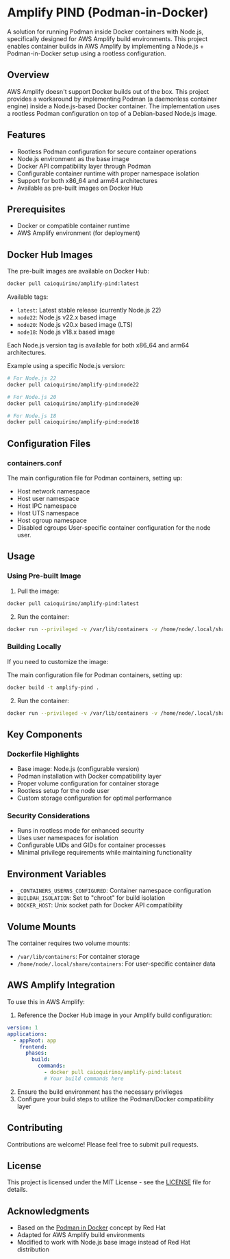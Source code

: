 # Amplify PIND (Podman-in-Docker)

A solution for running Podman inside Docker containers with Node.js, specifically designed for AWS Amplify build environments. This project enables container builds in AWS Amplify by implementing a Node.js + Podman-in-Docker setup using a rootless configuration.

## Overview

AWS Amplify doesn't support Docker builds out of the box. This project provides a workaround by implementing Podman (a daemonless container engine) inside a Node.js-based Docker container. The implementation uses a rootless Podman configuration on top of a Debian-based Node.js image.

## Features

- Rootless Podman configuration for secure container operations
- Node.js environment as the base image
- Docker API compatibility layer through Podman
- Configurable container runtime with proper namespace isolation
- Support for both x86_64 and arm64 architectures
- Available as pre-built images on Docker Hub

## Prerequisites

- Docker or compatible container runtime
- AWS Amplify environment (for deployment)

## Docker Hub Images

The pre-built images are available on Docker Hub:

```bash
docker pull caioquirino/amplify-pind:latest
```

Available tags:
- `latest`: Latest stable release (currently Node.js 22)
- `node22`: Node.js v22.x based image
- `node20`: Node.js v20.x based image (LTS)
- `node18`: Node.js v18.x based image

Each Node.js version tag is available for both x86_64 and arm64 architectures.

Example using a specific Node.js version:
```bash
# For Node.js 22
docker pull caioquirino/amplify-pind:node22

# For Node.js 20
docker pull caioquirino/amplify-pind:node20

# For Node.js 18
docker pull caioquirino/amplify-pind:node18
```

## Configuration Files

### containers.conf
The main configuration file for Podman containers, setting up:
- Host network namespace
- Host user namespace
- Host IPC namespace
- Host UTS namespace
- Host cgroup namespace
- Disabled cgroups
User-specific container configuration for the node user.

## Usage

### Using Pre-built Image

1. Pull the image:
```bash
docker pull caioquirino/amplify-pind:latest
```

2. Run the container:
```bash
docker run --privileged -v /var/lib/containers -v /home/node/.local/share/containers caioquirino/amplify-pind:latest
```

### Building Locally

If you need to customize the image:

The main configuration file for Podman containers, setting up:
```bash
docker build -t amplify-pind .
```

2. Run the container:
```bash
docker run --privileged -v /var/lib/containers -v /home/node/.local/share/containers amplify-pind
```

## Key Components

### Dockerfile Highlights

- Base image: Node.js (configurable version)
- Podman installation with Docker compatibility layer
- Proper volume configuration for container storage
- Rootless setup for the node user
- Custom storage configuration for optimal performance

### Security Considerations

- Runs in rootless mode for enhanced security
- Uses user namespaces for isolation
- Configurable UIDs and GIDs for container processes
- Minimal privilege requirements while maintaining functionality

## Environment Variables

- `_CONTAINERS_USERNS_CONFIGURED`: Container namespace configuration
- `BUILDAH_ISOLATION`: Set to "chroot" for build isolation
- `DOCKER_HOST`: Unix socket path for Docker API compatibility

## Volume Mounts

The container requires two volume mounts:
- `/var/lib/containers`: For container storage
- `/home/node/.local/share/containers`: For user-specific container data

## AWS Amplify Integration

To use this in AWS Amplify:

1. Reference the Docker Hub image in your Amplify build configuration:
```yaml
version: 1
applications:
  - appRoot: app
    frontend:
      phases:
        build:
          commands:
            - docker pull caioquirino/amplify-pind:latest
            # Your build commands here
```

2. Ensure the build environment has the necessary privileges
3. Configure your build steps to utilize the Podman/Docker compatibility layer

## Contributing

Contributions are welcome! Please feel free to submit pull requests.

## License

This project is licensed under the MIT License - see the [LICENSE](LICENSE) file for details.

## Acknowledgments

- Based on the [Podman in Docker](https://www.redhat.com/en/blog/podman-inside-container) concept by Red Hat
- Adapted for AWS Amplify build environments
- Modified to work with Node.js base image instead of Red Hat distribution 
